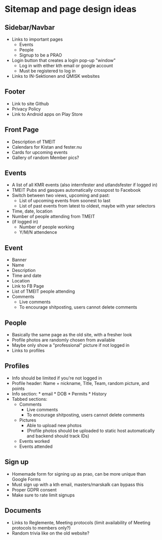 # Sitemap and page design ideas

## Sidebar/Navbar
* Links to important pages
    * Events
    * People
    * Signup to be a PRAO
* Login button that creates a login pop-up "window"
    * Log in with either kth email or google account
    * Must be registered to log in
* Links to IN-Sektionen and QMISK websites

## Footer
* Link to site Github
* Privacy Policy
* Link to Android apps on Play Store

## Front Page
* Description of TMEIT
* Calendars for Kistan and fester.nu
* Cards for upcoming events
* Gallery of random Member pics?


## Events
* A list of all KMR events (also internfester and utlandsfester if logged in)
* TMEIT Pubs and gasques automatically crosspost to Facebook
* Switch between two views, upcoming and past:
    * List of upcoming events from soonest to last
    * List of past events from latest to oldest, maybe with year selectors
* Time, date, location
* Number of people attending from TMEIT
* (if logged in)
    * Number of people working
    * Y/M/N attendence

    
## Event
* Banner
* Name
* Description
* Time and date
* Location
* Link to FB Page
* List of TMEIT people attending 
* Comments
    * Live comments
    * To encourage shitposting, users cannot delete comments


## People
* Basically the same page as the old site, with a fresher look
* Profile photos are randomly chosen from available
* Maybe only show a "professional" picture if not logged in
* Links to profiles

## Profiles
* Info should be limited if you're not logged in
* Profile header: Name + nickname, Title, Team, random picture, and points
* Info section:
        * email
        * DOB
        * Permits
        * History
* Tabbed sections:
    * Comments
        * Live comments
        * To encourage shitposting, users cannot delete comments
    * Pictures
        * Able to upload new photos
        * (Profile photos should be uploaded to static host automatically and backend should track IDs)
    * Events worked 
    * Events attended


## Sign up
* Homemade form for signing up as prao, can be more unique than Google Forms
* Must sign up with a kth email, masters/marskalk can bypass this
* Proper GDPR consent
* Make sure to rate limit signups

## Documents
* Links to Reglemente, Meeting protocols (limit availability of Meeting protocols to members only?)
* Random trivia like on the old website?
